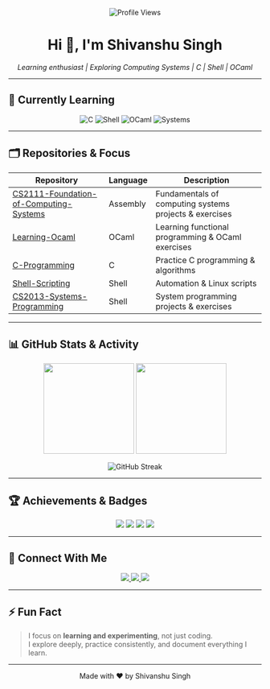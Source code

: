 <!--
Ultra-Premium Interactive GitHub Profile README
User: Shivanshu-Singh-2203
Focus: Learning & experimentation
-->

<p align="center">
  <img src="https://komarev.com/ghpvc/?username=Shivanshu-Singh-2203&style=flat-square&color=blue" alt="Profile Views"/>
</p>

<h1 align="center">Hi 👋, I'm Shivanshu Singh</h1>
<p align="center">
  <em>Learning enthusiast | Exploring Computing Systems | C | Shell | OCaml</em>
</p>

---

## 🌱 Currently Learning
<p align="center">
  <img src="https://img.shields.io/badge/C-Basics-blue?style=for-the-badge&logo=c&logoColor=white" alt="C"/>
  <img src="https://img.shields.io/badge/Shell-Scripting-yellow?style=for-the-badge&logo=gnu-bash&logoColor=white" alt="Shell"/>
  <img src="https://img.shields.io/badge/OCaml-Fun-ff8800?style=for-the-badge&logo=ocaml&logoColor=white" alt="OCaml"/>
  <img src="https://img.shields.io/badge/Systems-Programming-green?style=for-the-badge&logo=linux&logoColor=white" alt="Systems"/>
</p>

---

## 🗂️ Repositories & Focus

| Repository | Language | Description |
|-----------|---------|-------------|
| [CS2111-Foundation-of-Computing-Systems](https://github.com/Shivanshu-Singh-2203/CS2111-Foundation-of-Computing-Systems) | Assembly | Fundamentals of computing systems projects & exercises |
| [Learning-Ocaml](https://github.com/Shivanshu-Singh-2203/Learning-Ocaml) | OCaml | Learning functional programming & OCaml exercises |
| [C-Programming](https://github.com/Shivanshu-Singh-2203/C-Programming) | C | Practice C programming & algorithms |
| [Shell-Scripting](https://github.com/Shivanshu-Singh-2203/Shell-Scripting) | Shell | Automation & Linux scripts |
| [CS2013-Systems-Programming](https://github.com/Shivanshu-Singh-2203/CS2013-Systems-Programming) | Shell | System programming projects & exercises |

---

## 📊 GitHub Stats & Activity

<p align="center">
  <img height="180em" src="https://github-readme-stats.vercel.app/api?username=Shivanshu-Singh-2203&show_icons=true&theme=radical&include_all_commits=true&count_private=true"/>
  <img height="180em" src="https://github-readme-stats.vercel.app/api/top-langs/?username=Shivanshu-Singh-2203&layout=compact&theme=radical"/>
</p>

<p align="center">
  <img src="https://github-readme-streak-stats.herokuapp.com/?user=Shivanshu-Singh-2203&theme=radical" alt="GitHub Streak"/>
</p>

---

## 🏆 Achievements & Badges
<p align="center">
  <img src="https://img.shields.io/badge/GitHub-Active-success?style=for-the-badge&logo=github&logoColor=white"/>
  <img src="https://img.shields.io/badge/Learning-Continuous-blue?style=for-the-badge"/>
  <img src="https://img.shields.io/badge/Explorer-Curious-orange?style=for-the-badge"/>
  <img src="https://img.shields.io/badge/Projects-5+-brightgreen?style=for-the-badge"/>
</p>

---

## 🔗 Connect With Me
<p align="center">
  <a href="https://www.linkedin.com/in/shivanshu-singh-2203" target="_blank">
    <img src="https://img.shields.io/badge/LinkedIn-0A66C2?style=for-the-badge&logo=linkedin&logoColor=white"/>
  </a>
  <a href="https://twitter.com/shivanshu_singh" target="_blank">
    <img src="https://img.shields.io/badge/Twitter-1DA1F2?style=for-the-badge&logo=twitter&logoColor=white"/>
  </a>
  <a href="mailto:shivanshu@example.com">
    <img src="https://img.shields.io/badge/Email-D14836?style=for-the-badge&logo=gmail&logoColor=white"/>
  </a>
</p>

---

## ⚡ Fun Fact
> I focus on **learning and experimenting**, not just coding.  
> I explore deeply, practice consistently, and document everything I learn.

---

<p align="center">
  Made with ❤️ by Shivanshu Singh
</p>


